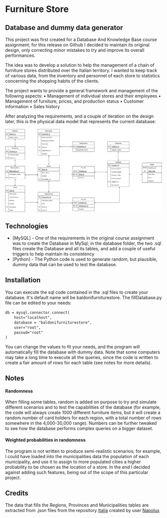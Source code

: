 # Furniture Store
## Database and dummy data generator

This project was first created for a Database And Knowledge Base course assignment; for this release on Github I decided to maintain its original design, only correcting minor mistakes to try and improve its overall performances.

The idea was to develop a solution to help the management of a chain of furniture stores distributed over the Italian territory. I wanted to keep track of various data, from the inventory and personnel of each store to statistics concerning the shopping habits of the clients.

The project wants to provide a general framework and management of the following aspects:
• Management of individual stores and their employees
• Management of furniture, prices, and production status
• Customer information
• Sales history

After analyzing the requirements, and a couple of iteration on the design later, this is the physical data model that represents the current database:

![physical data model](/docs/schema.png)

## Technologies

- [MySQL] - One of the requirements in the original course assignment was to create the Database in MySql; in the database folder, the two .sql files create the Database and all its tables, and add a couple of useful triggers to help maintain its consistency
- [Python] - The Python code is used to generate random, but plausible, dummy data that can be used to test the database.

## Installation

You can execute the sql code contained in the .sql files to create your database. It's default name will be baldonifurniturestore.
The fillDatabase.py file can be edited to your needs:
```
db = mysql.connector.connect(
    host="localhost",
    database = "baldonifurniturestore",
    user="root",
    passwd="root"               
)
```
You can change the values to fit your needs, and the program will automatically fill the database with dummy data. Note that some computers may take a long time to execute all the queries, since the code is written to create a fair amount of rows for each table (see notes for more details).

## Notes 
#### Randomness
When filling some tables, random is added on purpose to try and simulate different scenarios and to test the capabilities of the database (for example, the code will always create 1000 different furniture items, but it will create a random number of card holders for each region, with a total number of rows somewhere in the 4,000-30,000 range). Numbers can be further tweaked to see how the database performs complex queries on a bigger dataset.

#### Weighted probabilities in randomness
The program is not written to produce semi-realistic scenarios; for example, I could have loaded into the municipalities data the population of each municipality, and use it to assign to more populated cities a higher probability to be chosen as the location of a store. In the end I decided against adding such features, being out of the scope of this particular project.

## Credits
The data that fills the Regions, Provinces and Municipalities tables are extracted from .json files from the repository [Italia](https://github.com/napolux/italia) created by user [Napolux](https://github.com/napolux)
